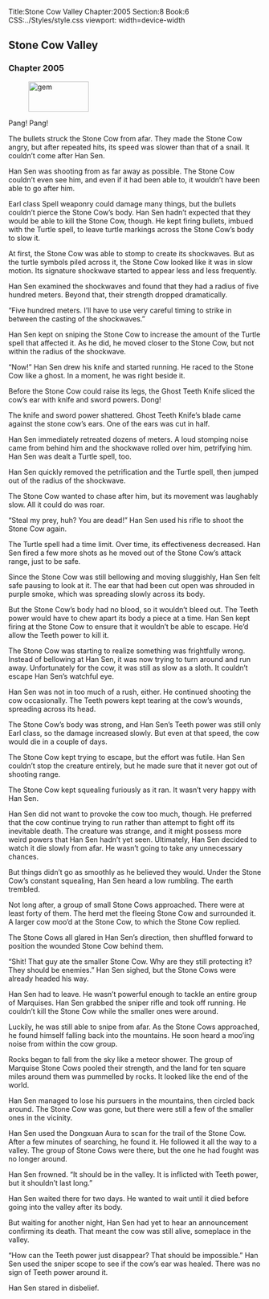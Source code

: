 Title:Stone Cow Valley 
Chapter:2005 
Section:8 
Book:6 
CSS:../Styles/style.css 
viewport: width=device-width
  
## Stone Cow Valley
### Chapter 2005
  
<figure>
	<img src="../Images/gem.gif" alt="gem" id="gem" width="120" height="60" />
</figure>
  

  
Pang! Pang!

The bullets struck the Stone Cow from afar. They made the Stone Cow angry, but after repeated hits, its speed was slower than that of a snail. It couldn’t come after Han Sen.

Han Sen was shooting from as far away as possible. The Stone Cow couldn’t even see him, and even if it had been able to, it wouldn’t have been able to go after him.

Earl class Spell weaponry could damage many things, but the bullets couldn’t pierce the Stone Cow’s body. Han Sen hadn’t expected that they would be able to kill the Stone Cow, though. He kept firing bullets, imbued with the Turtle spell, to leave turtle markings across the Stone Cow’s body to slow it.

At first, the Stone Cow was able to stomp to create its shockwaves. But as the turtle symbols piled across it, the Stone Cow looked like it was in slow motion. Its signature shockwave started to appear less and less frequently.

Han Sen examined the shockwaves and found that they had a radius of five hundred meters. Beyond that, their strength dropped dramatically.

“Five hundred meters. I’ll have to use very careful timing to strike in between the casting of the shockwaves.”

Han Sen kept on sniping the Stone Cow to increase the amount of the Turtle spell that affected it. As he did, he moved closer to the Stone Cow, but not within the radius of the shockwave.

“Now!” Han Sen drew his knife and started running. He raced to the Stone Cow like a ghost. In a moment, he was right beside it.

Before the Stone Cow could raise its legs, the Ghost Teeth Knife sliced the cow’s ear with knife and sword powers. Dong!

The knife and sword power shattered. Ghost Teeth Knife’s blade came against the stone cow’s ears. One of the ears was cut in half.

Han Sen immediately retreated dozens of meters. A loud stomping noise came from behind him and the shockwave rolled over him, petrifying him. Han Sen was dealt a Turtle spell, too.

Han Sen quickly removed the petrification and the Turtle spell, then jumped out of the radius of the shockwave.

The Stone Cow wanted to chase after him, but its movement was laughably slow. All it could do was roar.

“Steal my prey, huh? You are dead!” Han Sen used his rifle to shoot the Stone Cow again.

The Turtle spell had a time limit. Over time, its effectiveness decreased. Han Sen fired a few more shots as he moved out of the Stone Cow’s attack range, just to be safe.

Since the Stone Cow was still bellowing and moving sluggishly, Han Sen felt safe pausing to look at it. The ear that had been cut open was shrouded in purple smoke, which was spreading slowly across its body.

But the Stone Cow’s body had no blood, so it wouldn’t bleed out. The Teeth power would have to chew apart its body a piece at a time. Han Sen kept firing at the Stone Cow to ensure that it wouldn’t be able to escape. He’d allow the Teeth power to kill it.

The Stone Cow was starting to realize something was frightfully wrong. Instead of bellowing at Han Sen, it was now trying to turn around and run away. Unfortunately for the cow, it was still as slow as a sloth. It couldn’t escape Han Sen’s watchful eye.

Han Sen was not in too much of a rush, either. He continued shooting the cow occasionally. The Teeth powers kept tearing at the cow’s wounds, spreading across its head.

The Stone Cow’s body was strong, and Han Sen’s Teeth power was still only Earl class, so the damage increased slowly. But even at that speed, the cow would die in a couple of days.

The Stone Cow kept trying to escape, but the effort was futile. Han Sen couldn’t stop the creature entirely, but he made sure that it never got out of shooting range.

The Stone Cow kept squealing furiously as it ran. It wasn’t very happy with Han Sen.

Han Sen did not want to provoke the cow too much, though. He preferred that the cow continue trying to run rather than attempt to fight off its inevitable death. The creature was strange, and it might possess more weird powers that Han Sen hadn’t yet seen. Ultimately, Han Sen decided to watch it die slowly from afar. He wasn’t going to take any unnecessary chances.

But things didn’t go as smoothly as he believed they would. Under the Stone Cow’s constant squealing, Han Sen heard a low rumbling. The earth trembled.

Not long after, a group of small Stone Cows approached. There were at least forty of them. The herd met the fleeing Stone Cow and surrounded it. A larger cow moo’d at the Stone Cow, to which the Stone Cow replied.

The Stone Cows all glared in Han Sen’s direction, then shuffled forward to position the wounded Stone Cow behind them.

“Shit! That guy ate the smaller Stone Cow. Why are they still protecting it? They should be enemies.” Han Sen sighed, but the Stone Cows were already headed his way.

Han Sen had to leave. He wasn’t powerful enough to tackle an entire group of Marquises. Han Sen grabbed the sniper rifle and took off running. He couldn’t kill the Stone Cow while the smaller ones were around.

Luckily, he was still able to snipe from afar. As the Stone Cows approached, he found himself falling back into the mountains. He soon heard a moo’ing noise from within the cow group.

Rocks began to fall from the sky like a meteor shower. The group of Marquise Stone Cows pooled their strength, and the land for ten square miles around them was pummelled by rocks. It looked like the end of the world.

Han Sen managed to lose his pursuers in the mountains, then circled back around. The Stone Cow was gone, but there were still a few of the smaller ones in the vicinity.

Han Sen used the Dongxuan Aura to scan for the trail of the Stone Cow. After a few minutes of searching, he found it. He followed it all the way to a valley. The group of Stone Cows were there, but the one he had fought was no longer around.

Han Sen frowned. “It should be in the valley. It is inflicted with Teeth power, but it shouldn’t last long.”

Han Sen waited there for two days. He wanted to wait until it died before going into the valley after its body.

But waiting for another night, Han Sen had yet to hear an announcement confirming its death. That meant the cow was still alive, someplace in the valley.

“How can the Teeth power just disappear? That should be impossible.” Han Sen used the sniper scope to see if the cow’s ear was healed. There was no sign of Teeth power around it.

Han Sen stared in disbelief.